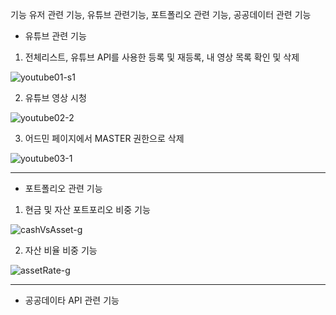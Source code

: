 
기능 유저 관련 기능, 유튜브 관련기능, 포트폴리오 관련 기능, 공공데이터 관련 기능 






- 유튜브 관련 기능
1. 전체리스트, 유튜브 API를 사용한 등록 및 재등록, 내 영상 목록 확인 및 삭제

![youtube01-s1](https://user-images.githubusercontent.com/76759835/189476730-f0171855-3a2e-4859-9f9a-bb7c50066885.gif)





2. 유튜브 영상 시청

![youtube02-2](https://user-images.githubusercontent.com/76759835/189476339-bb953f45-9773-4304-9961-1d99fc875dc8.gif)




3. 어드민 페이지에서 MASTER 권한으로 삭제 

![youtube03-1](https://user-images.githubusercontent.com/76759835/189476568-fffa79b8-7920-4790-91ce-575665048d15.gif)



-----------------------------------------------------------------------------------------


- 포트폴리오 관련 기능
1. 현금 및 자산 포트포리오 비중 기능

![cashVsAsset-g](https://user-images.githubusercontent.com/76759835/189477370-8c8e4921-b938-48bc-9fb9-48e0abf554c2.gif)





2. 자산 비율 비중 기능

![assetRate-g](https://user-images.githubusercontent.com/76759835/189477376-02fcd34e-df15-410c-8da7-f1e85a69f57c.gif)



------------------------------------------------------------------------------------------

- 공공데이타 API 관련 기능

